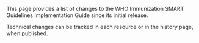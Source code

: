 This page provides a list of changes to the WHO Immunization SMART Guidelines Implementation Guide since its initial release.


Technical changes can be tracked in each resource or in the history page, when published.
